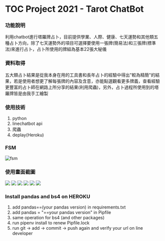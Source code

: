 # TOC Project 2021 - Tarot ChatBot

### 功能說明
利用chatbot進行塔羅牌占卜，目前提供學業、人際、健康、七天運勢和其他類五種占卜方向，除了七天運勢外的項目可選擇要使用一張牌(簡易法)和三張牌(標準法)來進行占卜，占卜所使用的牌組為基本22張大秘儀

### 資料取得
五大類占卜結果是從我本身在用的工具書和長年占卜的經驗中得出"較為精簡"的結果，若是使用者想更了解每張牌的內容及含意，亦能點選觀看更多牌義，查看經驗更豐富的占卜師在網路上所分享的結果(利用爬蟲)，另外，占卜過程所使用到的塔羅牌皆是由我手工繪製

### 使用技術
1. python
2. linechatbot api
3. 爬蟲
4. deplay(Heroku)

### FSM
![fsm](./img/show-fsm.png)

### 使用畫面截圖
![](./img/result_1.jpg)
![](./img/result_2.jpg)
![](./img/result_3.jpg)
![](./img/result_4.jpg)
![](./img/result_5.jpg)
![](./img/result_6.jpg)

### Install pandas and bs4 on HEROKU
1. add pandas==(your pandas version) in requirements.txt
2. add pandas = "==your pandas version" in Pipfile
3. same operation for bs4 (and other packages)
4. run pipenv install to renew Pipfile.lock
5. run git &rarr; add &rarr; commit &rarr; push again and verify your url on line developer